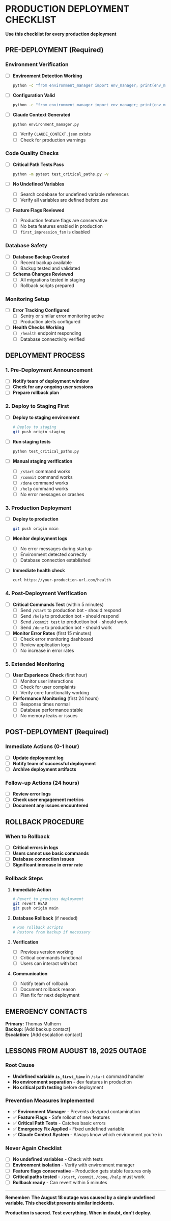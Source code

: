 # PRODUCTION DEPLOYMENT CHECKLIST
**Use this checklist for every production deployment**

## PRE-DEPLOYMENT (Required)

### Environment Verification
- [ ] **Environment Detection Working**
  ```bash
  python -c "from environment_manager import env_manager; print(env_manager.current_env.value)"
  ```
  
- [ ] **Configuration Valid**
  ```bash
  python -c "from environment_manager import env_manager; print(env_manager.validate_config())"
  ```
  
- [ ] **Claude Context Generated**
  ```bash
  python environment_manager.py
  ```
  - [ ] Verify `CLAUDE_CONTEXT.json` exists
  - [ ] Check for production warnings

### Code Quality Checks
- [ ] **Critical Path Tests Pass**
  ```bash
  python -m pytest test_critical_paths.py -v
  ```
  
- [ ] **No Undefined Variables**
  - [ ] Search codebase for undefined variable references
  - [ ] Verify all variables are defined before use
  
- [ ] **Feature Flags Reviewed**
  - [ ] Production feature flags are conservative
  - [ ] No beta features enabled in production
  - [ ] `first_impression_fsm` is disabled

### Database Safety
- [ ] **Database Backup Created**
  - [ ] Recent backup available
  - [ ] Backup tested and validated
  
- [ ] **Schema Changes Reviewed**
  - [ ] All migrations tested in staging
  - [ ] Rollback scripts prepared

### Monitoring Setup
- [ ] **Error Tracking Configured**
  - [ ] Sentry or similar error monitoring active
  - [ ] Production alerts configured
  
- [ ] **Health Checks Working**
  - [ ] `/health` endpoint responding
  - [ ] Database connectivity verified

## DEPLOYMENT PROCESS

### 1. Pre-Deployment Announcement
- [ ] **Notify team of deployment window**
- [ ] **Check for any ongoing user sessions**
- [ ] **Prepare rollback plan**

### 2. Deploy to Staging First
- [ ] **Deploy to staging environment**
  ```bash
  # Deploy to staging
  git push origin staging
  ```
  
- [ ] **Run staging tests**
  ```bash
  python test_critical_paths.py
  ```
  
- [ ] **Manual staging verification**
  - [ ] `/start` command works
  - [ ] `/commit` command works
  - [ ] `/done` command works  
  - [ ] `/help` command works
  - [ ] No error messages or crashes

### 3. Production Deployment
- [ ] **Deploy to production**
  ```bash
  git push origin main
  ```
  
- [ ] **Monitor deployment logs**
  - [ ] No error messages during startup
  - [ ] Environment detected correctly
  - [ ] Database connection established
  
- [ ] **Immediate health check**
  ```bash
  curl https://your-production-url.com/health
  ```

### 4. Post-Deployment Verification
- [ ] **Critical Commands Test** (within 5 minutes)
  - [ ] Send `/start` to production bot - should respond
  - [ ] Send `/help` to production bot - should respond  
  - [ ] Send `/commit test` to production bot - should work
  - [ ] Send `/done` to production bot - should work
  
- [ ] **Monitor Error Rates** (first 15 minutes)
  - [ ] Check error monitoring dashboard
  - [ ] Review application logs
  - [ ] No increase in error rates

### 5. Extended Monitoring
- [ ] **User Experience Check** (first hour)
  - [ ] Monitor user interactions
  - [ ] Check for user complaints
  - [ ] Verify core functionality working
  
- [ ] **Performance Monitoring** (first 24 hours)
  - [ ] Response times normal
  - [ ] Database performance stable
  - [ ] No memory leaks or issues

## POST-DEPLOYMENT (Required)

### Immediate Actions (0-1 hour)
- [ ] **Update deployment log**
- [ ] **Notify team of successful deployment**
- [ ] **Archive deployment artifacts**

### Follow-up Actions (24 hours)
- [ ] **Review error logs**
- [ ] **Check user engagement metrics**
- [ ] **Document any issues encountered**

## ROLLBACK PROCEDURE

### When to Rollback
- [ ] **Critical errors in logs**
- [ ] **Users cannot use basic commands**
- [ ] **Database connection issues**
- [ ] **Significant increase in error rate**

### Rollback Steps
1. **Immediate Action**
   ```bash
   # Revert to previous deployment
   git revert HEAD
   git push origin main
   ```

2. **Database Rollback** (if needed)
   ```bash
   # Run rollback scripts
   # Restore from backup if necessary
   ```

3. **Verification**
   - [ ] Previous version working
   - [ ] Critical commands functional
   - [ ] Users can interact with bot

4. **Communication**
   - [ ] Notify team of rollback
   - [ ] Document rollback reason
   - [ ] Plan fix for next deployment

## EMERGENCY CONTACTS

**Primary:** Thomas Mulhern  
**Backup:** [Add backup contact]  
**Escalation:** [Add escalation contact]

## LESSONS FROM AUGUST 18, 2025 OUTAGE

### Root Cause
- **Undefined variable `is_first_time`** in `/start` command handler
- **No environment separation** - dev features in production
- **No critical path testing** before deployment

### Prevention Measures Implemented
- ✅ **Environment Manager** - Prevents dev/prod contamination
- ✅ **Feature Flags** - Safe rollout of new features  
- ✅ **Critical Path Tests** - Catches basic errors
- ✅ **Emergency Fix Applied** - Fixed undefined variable
- ✅ **Claude Context System** - Always know which environment you're in

### Never Again Checklist
- [ ] **No undefined variables** - Check with tests
- [ ] **Environment isolation** - Verify with environment manager
- [ ] **Feature flags conservative** - Production gets stable features only
- [ ] **Critical paths tested** - `/start`, `/commit`, `/done`, `/help` must work
- [ ] **Rollback ready** - Can revert within 5 minutes

---

**Remember: The August 18 outage was caused by a simple undefined variable. This checklist prevents similar incidents.**

**Production is sacred. Test everything. When in doubt, don't deploy.**